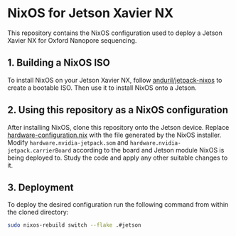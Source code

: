 # NixOS for Jetson Xavier NX

This repository contains the NixOS configuration used to deploy a Jetson Xavier NX for Oxford Nanopore sequencing.

## 1. Building a NixOS ISO

To install NixOS on your Jetson Xavier NX, follow [anduril/jetpack-nixos](https://github.com/anduril/jetpack-nixos) to create a bootable ISO. Then use it to install NixOS onto a Jetson.

## 2. Using this repository as a NixOS configuration

After installing NixOS, clone this repository onto the Jetson device. Replace [hardware-configuration.nix](hosts/jetson/hardware-configuration.nix) with the file generated by the NixOS installer.
Modify `hardware.nvidia-jetpack.som` and `hardware.nvidia-jetpack.carrierBoard` according to the board and Jetson module NixOS is being deployed to.
Study the code and apply any other suitable changes to it.

## 3. Deployment

To deploy the desired configuration run the following command from within the cloned directory:
```bash
sudo nixos-rebuild switch --flake .#jetson
```
